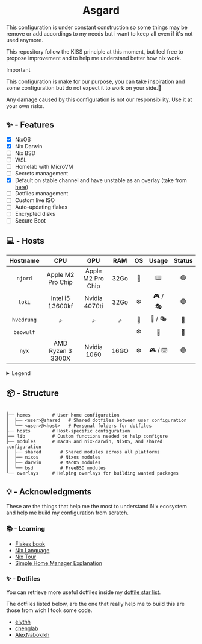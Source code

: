 <div align="center">
  <h1> Asgard </h1>
</div>

This configuration is under constant construction so some things may be remove or add accordings to my needs but i want to keep all even if it's not used anymore.

This repository follow the KISS principle at this moment, but feel free to propose improvement and to help me understand better how nix work.

> [!IMPORTANT]
> This configuration is make for our purpose, you can take inspiration and some configuration but do not expect it to work on your side.🙂
>
> Any damage caused by this configuration is not our responsibility. Use it at your own risks.

## ✨️ - Features

- [x] NixOS
- [x] Nix Darwin
- [ ] Nix BSD
- [ ] WSL
- [ ] Homelab with MicroVM
- [ ] Secrets management
- [x] Default on stable channel and have unstable as an overlay (take from [here](https://github.com/AlexNabokikh/nix-config))
- [ ] Dotfiles management
- [ ] Custom live ISO
- [ ] Auto-updating flakes
- [ ] Encrypted disks
- [ ] Secure Boot

## 💻 - Hosts

|  Hostname  |        CPU        |        GPU        | RAM  | OS  |   Usage   | Status |
| :--------: | :---------------: | :---------------: | :--: | :-: | :-------: | :----: |
|  `njord`   | Apple M2 Pro Chip | Apple M2 Pro Chip | 32Go | 🍎️ |    ⌨️     |  🟢️   |
|   `loki`   | Intel i5 13600kf  |   Nvidia 4070ti   | 32Go | ❄️  | 🎮️ / 🎭️ |  🟢️   |
| `hvedrung` |        ⤴️         |        ⤴️         |  ⤴️  | 👹️ | 🧨️ / 🎭️ |  🔴️   |
| `beowulf`  |                   |                   |      | ❄️  |    💾️    |  🔴️   |
|   `nyx`    | AMD Ryzen 3 3300X |    Nvidia 1060    | 16GO | ❄️  | 🎮️ / ⌨️  |  🟢️   |

<details>
  <summary>Legend</summary>

- 🎮️ : Gaming
- 💾️ : Server
- ☁️ : Virtual Machime
- ⌨️ : Development
- 🧨️ : Testing purpose
- 🎭️ : Dual Boot

- ❄️ : NixOS
- 🍎️ : MacOS
- 👹️ : FreeBSD with [NixBSD](https://github.com/nixos-bsd/nixbsd)
</details>

## 📦 - Structure

```
.
├── homes        # User home configuration
│  ├── <user>@shared   # Shared dotfiles between user configuration
│  └── <user>@<host>   # Personal folders for dotfiles
├── hosts        # Host-specific configuration
├── lib          # Custom functions needed to help configure
├── modules      # macOS and nix-darwin, NixOS, and shared configuration
│  ├── shared       # Shared modules across all platforms
│  ├── nixos        # Nixos modules
│  ├── darwin       # MacOS modules
│  └── bsd          # FreeBSD modules
└── overlays     # Helping overlays for building wanted packages
```

## 💡 - Acknowledgments

These are the things that help me the most to understand Nix ecosystem and help me build my configuration from scratch.

### 📚️ - Learning

- [Flakes book](https://nixos-and-flakes.thiscute.world/)
- [Nix Language](https://nix.dev/)
- [Nix Tour](https://nixcloud.io/tour/?id=introduction/nix)
- [Simple Home Manager Explanation](https://github.com/Evertras/simple-homemanager)

### ✨️ - Dotfiles

You can retrieve more useful dotfiles inside my [dotfile star list](https://github.com/stars/Cosmeak/lists/useful-dotfiles).

The dotfiles listed below, are the one that really help me to build this are those from wich I took some code.

- [elythh](https://github.com/elythh/flake)
- [chenglab](https://github.com/eh8/chenglab)
- [AlexNabokikh](https://github.com/AlexNabokikh/nix-config)
